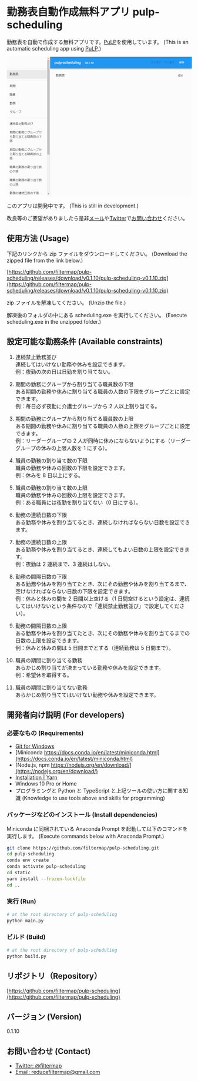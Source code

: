 # 勤務表自動作成無料アプリ pulp-scheduling

勤務表を自動で作成する無料アプリです。[PuLP](https://pythonhosted.org/PuLP/)を使用しています。 (This is an automatic scheduling app using [PuLP](https://pythonhosted.org/PuLP/).)

![Demo video](demo.gif?raw=true)

このアプリは開発中です。 (This is still in development.)

改良等のご要望がありましたら是非[メール](mailto:reducefiltermap@gmail.com)や[Twitter](https://twitter.com/filtermap)で[お問い合わせ](https://github.com/filtermap/pulp-scheduling#%E3%81%8A%E5%95%8F%E3%81%84%E5%90%88%E3%82%8F%E3%81%9B-contact)ください。

## 使用方法 (Usage)

下記のリンクから zip ファイルをダウンロードしてください。 (Download the zipped file from the link below.)

[https://github.com/filtermap/pulp-scheduling/releases/download/v0.1.10/pulp-scheduling-v0.1.10.zip](https://github.com/filtermap/pulp-scheduling/releases/download/v0.1.10/pulp-scheduling-v0.1.10.zip)

zip ファイルを解凍してください。 (Unzip the file.)

解凍後のフォルダの中にある scheduling.exe を実行してください。 (Execute scheduling.exe in the unzipped folder.)

## 設定可能な勤務条件 (Available constraints)

1. 連続禁止勤務並び<br>連続してはいけない勤務や休みを設定できます。<br>例：夜勤の次の日は日勤を割り当てない。

2. 期間の勤務にグループから割り当てる職員数の下限<br>ある期間の勤務や休みに割り当てる職員の人数の下限をグループごとに設定できます。<br>例：毎日必ず夜勤に介護士グループから 2 人以上割り当てる。

3. 期間の勤務にグループから割り当てる職員数の上限<br>ある期間の勤務や休みに割り当てる職員の人数の上限をグループごとに設定できます。<br>例：リーダーグループの 2 人が同時に休みにならないようにする（リーダーグループの休みの上限人数を 1 にする）。

4. 職員の勤務の割り当て数の下限<br>職員の勤務や休みの回数の下限を設定できます。<br>例：休みを 8 日以上にする。

5. 職員の勤務の割り当て数の上限<br>職員の勤務や休みの回数の上限を設定できます。<br>例：ある職員には夜勤を割り当てない（0 日にする）。

6. 勤務の連続日数の下限<br>ある勤務や休みを割り当てるとき、連続しなければならない日数を設定できます。

7. 勤務の連続日数の上限<br>ある勤務や休みを割り当てるとき、連続してもよい日数の上限を設定できます。<br>例：夜勤は 2 連続まで、3 連続はしない。

8. 勤務の間隔日数の下限<br>ある勤務や休みを割り当てたとき、次にその勤務や休みを割り当てるまで、空けなければならない日数の下限を設定できます。<br>例：休みと休みの間を 2 日間以上空ける（1 日間空けるという設定は、連続してはいけないという条件なので「連続禁止勤務並び」で設定してください）。

9. 勤務の間隔日数の上限<br>ある勤務や休みを割り当てたとき、次にその勤務や休みを割り当てるまでの日数の上限を設定できます。<br>例：休みと休みの間は 5 日間までとする（連続勤務は 5 日間まで）。

10. 職員の期間に割り当てる勤務<br>あらかじめ割り当てが決まっている勤務や休みを設定できます。<br>例：希望休を取得する。

11. 職員の期間に割り当てない勤務<br>あらかじめ割り当ててはいけない勤務や休みを設定できます。

## 開発者向け説明 (For developers)

### 必要なもの (Requirements)

- [Git for Windows](https://gitforwindows.org/)
- [Miniconda https://docs.conda.io/en/latest/miniconda.html](https://docs.conda.io/en/latest/miniconda.html)
- [Node.js, npm https://nodejs.org/en/download/](https://nodejs.org/en/download/)
- [Installation | Yarn](https://classic.yarnpkg.com/en/docs/install#windows-stable)
- Windows 10 Pro or Home
- プログラミングと Python と TypeScript と上記ツールの使い方に関する知識 (Knowledge to use tools above and skills for programming)

### パッケージなどのインストール (Install dependencies)

Miniconda に同梱されている Anaconda Prompt を起動して以下のコマンドを実行します。 (Execute commands below with Anaconda Prompt.)

```sh
git clone https://github.com/filtermap/pulp-scheduling.git
cd pulp-scheduling
conda env create
conda activate pulp-scheduling
cd static
yarn install --frozen-lockfile
cd ..
```

### 実行 (Run)

```sh
# at the root directory of pulp-scheduling
python main.py
```

### ビルド (Build)

```sh
# at the root directory of pulp-scheduling
python build.py
```

## リポジトリ（Repository）

[https://github.com/filtermap/pulp-scheduling](https://github.com/filtermap/pulp-scheduling)

## バージョン (Version)

0.1.10

## お問い合わせ (Contact)

- [Twitter: @filtermap](https://twitter.com/filtermap)
- [Email: reducefiltermap@gmail.com](mailto:reducefiltermap@gmail.com)

